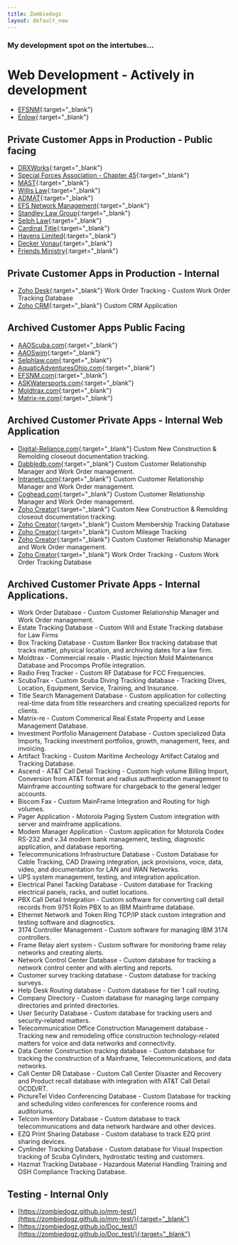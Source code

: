 ```yaml
---
title: Zombiedogz
layout: default_new
---
```


### My development spot on the intertubes...


# Web Development - Actively in development
- [EFSNM](https://zombiedogz.github.io/efsnm/){:target="_blank"}
- [Enlow](https://zombiedogz.github.io/enlow){:target="_blank"}

## Private Customer Apps in Production - Public facing
- [DRXWorks](https://www.drxworks.com/){:target="_blank"}
- [Special Forces Association - Chapter 45](https://www.sfa45.org/){:target="_blank"}
- [MAST](https://www.ohiomast.org/){:target="_blank"}
- [Willis Law](https://www.willislawohio.com/){:target="_blank"}
- [ADMAT](https://www.admat.org.uk/){:target="_blank"}
- [EFS Network Management](https://efsnm.com/){:target="_blank"}
- [Standley Law Group](https://www.standleyllp.com/){:target="_blank"}
- [Selph Law](https://www.selphlaw.com/){:target="_blank"}
- [Cardinal Title](https://cardinaltitle.com/){:target="_blank"}
- [Havens Limited](https://havenslimited.com/){:target="_blank"}
- [Decker Vonau](https://www.decker-vonau.com/){:target="_blank"}
- [Friends Ministry](http://friendsministry.org/){:target="_blank"}

## Private Customer Apps in Production - Internal
- [Zoho Desk](https://www.zoho.com/desk/){:target="_blank"} Work Order Tracking - Custom Work Order Tracking Database
- [Zoho CRM](https://www.zoho.com/crm/){:target="_blank"} Custom CRM Application


## Archived Customer Apps Public Facing
- [AAOScuba.com](https://web.archive.org/web/20180313163542/https://www.aaoscuba.com/){:target="_blank"}
- [AAOSwim](https://web.archive.org/web/20180411062420/http://www.aaoswim.com/){:target="_blank"}
- [Selphlaw.com](https://web.archive.org/web/20170528132934/http://www.selphlaw.com/){:target="_blank"}
- [AquaticAdventuresOhio.com](https://web.archive.org/web/20160325172147/http://www.aquaticadventuresohio.com/){:target="_blank"}
- [EFSNM.com](https://web.archive.org/web/20070212212237/http://www.efsnm.com/){:target="_blank"}
- [ASKWatersports.com](https://web.archive.org/web/20020331052902/http://www.askwatersports.com/){:target="_blank"}
- [Moldtrax.com](https://web.archive.org/web/20130205203904/http://www.moldtrax.com/){:target="_blank"}
- [Matrix-re.com](https://web.archive.org/web/20000408160721/http://www.matrix-re.com/){:target="_blank"}

## Archived Customer Private Apps - Internal Web Application
- [Digital-Reliance.com](https://digital-reliance.com){:target="_blank"} Custom New Construction & Remolding closeout documentation tracking.
- [Dabbledb.com](https://web.archive.org/web/20110101091331/http://dabbledb.com/){:target="_blank"} Custom Customer Relationship Manager and Work Order management.
- [Intranets.com](https://web.archive.org/web/20050403165155/http://www.intranets.com/default.asp){:target="_blank"} Custom Customer Relationship Manager and Work Order management.
- [Coghead.com](https://web.archive.org/web/20081217211617/http://www.coghead.com/){:target="_blank"} Custom Customer Relationship Manager and Work Order management.
- [Zoho Creator](https://www.zoho.com/creator/){:target="_blank"} Custom New Construction & Remolding closeout documentation tracking.
- [Zoho Creator](https://www.zoho.com/creator/){:target="_blank"} Custom Membership Tracking Database
- [Zoho Creator](https://www.zoho.com/creator/){:target="_blank"} Custom Mileage Tracking
- [Zoho Creator](https://www.zoho.com/creator/){:target="_blank"} Custom Customer Relationship Manager and Work Order management.
- [Zoho Creator](https://www.zoho.com/creator/){:target="_blank"} Work Order Tracking - Custom Work Order Tracking Database


## Archived Customer Private Apps - Internal Applications.
- Work Order Database - Custom Customer Relationship Manager and Work Order management.
- Estate Tracking Database - Custom Will and Estate Tracking database for Law Firms
- Box Tracking Database - Custom Banker Box tracking database that tracks matter, physical location, and archiving dates for a law firm.
- Moldtrax - Commercial resale - Plastic Injection Mold Maintenance Database and Procomps Profile integration.
- Radio Freq Tracker - Custom RF Database for FCC Frequencies.
- ScubaTrax - Custom Scuba Diving Tracking database - Tracking Dives, Location, Equipment, Service, Training, and Insurance.
- Title Search Management Database - Custom application for collecting real-time data from title researchers and creating specialized reports for clients.
- Matrix-re - Custom Commerical Real Estate Property and Lease Management Database.
- Investment Portfolio Management Database - Custom specialized Data Imports, Tracking investment portfolios, growth, management, fees, and invoicing.
- Artifact Tracking - Custom Maritime Archeology Artifact Catalog and Tracking Database.
- Ascend - AT&T Call Detail Tracking - Custom high volume Billing Import, Conversion from AT&T format and radius authentication management to Mainframe accounting software for chargeback to the general ledger accounts.
- Biscom Fax - Custom MainFrame Integration and Routing for high volumes.
- Pager Application - Motorola Paging System Custom integration with server and mainframe applications.
- Modem Manager Application - Custom application for Motorola Codex RS-232 and v.34 modem bank management, testing, diagnostic application, and database reporting.
- Telecommunications Infrastructure Database - Custom Database for Cable Tracking, CAD Drawing integration, jack provisions, voice, data, video, and documentation for LAN and WAN Networks.
- UPS system management, testing, and integration application.
- Electrical Panel Tacking Database - Custom database for Tracking electrical panels, racks, and outlet locations.
- PBX Call Detail Integration - Custom software for converting call detail records from 9751 Rolm PBX to an IBM Mainframe database. 
- Ethernet Network and Token Ring TCP/IP stack custom integration and testing software and diagnostics.
- 3174 Controller Management - Custom software for managing IBM 3174 controllers.
- Frame Relay alert system - Custom software for monitoring frame relay networks and creating alerts.
- Network Control Center Database - Custom database for tracking a network control center and with alerting and reports.
- Customer survey tracking database - Custom database for tracking surveys.
- Help Desk Routing database - Custom database for tier 1 call routing.
- Company Directory - Custom database for managing large company directories and printed directories.
- User Security Database - Custom database for tracking users and security-related matters.
- Telecommunication Office Construction Management database - Tracking new and remodeling office construction technology-related matters for voice and data networks and connectivity.
- Data Center Construction tracking database - Custom database for tracking the construction of a Mainframe, Telecommunications, and data networks.
- Call Center DR Database - Custom Call Center Disaster and Recovery and Product recall database with integration with AT&T Call Detail OCDD/RT.
- PictureTel Video Conferencing Database - Custom Database for tracking and scheduling video conferences for conference rooms and auditoriums.
- Telcom Inventory Database - Custom database to track telecommunications and data network hardware and other devices.
- EZQ Print Sharing Database - Custom database to track EZQ print sharing devices.
- Cynlinder Tracking Database - Custom database for Visual Inspection tracking of Scuba Cylinders, hydrostatic testing and customers.
- Hazmat Tracking Database - Hazardous Material Handling Training and OSH Compliance Tracking Database. 

## Testing - Internal Only
- [https://zombiedogz.github.io/mm-test/](https://zombiedogz.github.io/mm-test/){:target="_blank"}
- [https://zombiedogz.github.io/Doc_test/](https://zombiedogz.github.io/Doc_test/){:target="_blank"}

